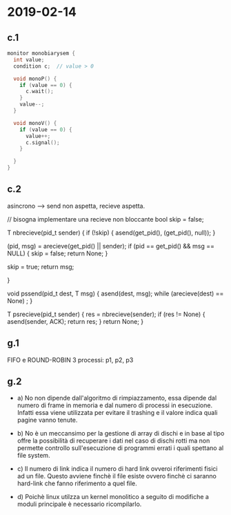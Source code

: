 # 2019-02-14

## c.1
```C
monitor monobiarysem {
  int value;
  condition c;  // value > 0

  void monoP() {
    if (value == 0) {
      c.wait();
    }
    value--;
  }

  void monoV() {
    if (value == 0) {
      value++;
      c.signal();
    }

  }
}
```

## c.2

asincrono --> send non aspetta, recieve aspetta.


// bisogna implementare una recieve non bloccante
bool skip = false;

T nbrecieve(pid_t sender) {
  if (!skip) {
    asend(get_pid(), (get_pid(), null));
  }

  (pid, msg) = arecieve(get_pid() || sender);
  if (pid == get_pid() && msg == NULL) {
    skip = false;
    return None;
  }

  skip = true;
  return msg;

}


void pssend(pid_t dest, T msg) {
  asend(dest, msg);
  while (arecieve(dest) == None) 
    ;
}


T psrecieve(pid_t sender) {
  res = nbrecieve(sender);
  if (res != None) {
    asend(sender, ACK);
    return res;
  }
  return None;
}


## g.1

FIFO e ROUND-ROBIN
 3 processi: p1, p2, p3


## g.2

* a) No non dipende dall'algoritmo di rimpiazzamento, essa dipende dal numero di frame in memoria e dal numero di processi in esecuzione. Infatti essa viene utilizzata per evitare il trashing e il valore indica quali pagine vanno tenute.

* b) No è un meccansimo per la gestione di array di dischi e in base al tipo offre la possibilità di recuperare i dati nel caso di dischi rotti ma non permette controllo sull'esecuzione di programmi errati i quali spettano al file system.

* c) Il numero di link indica il numero di hard link ovveroi riferimenti fisici ad un file. Questo avviene finchè il file esiste ovvero finchè ci saranno hard-link che fanno riferimento a quel file.

* d) Poichè linux utilzza un kernel monolitico a seguito di modifiche a moduli principale è necessario ricompilarlo.